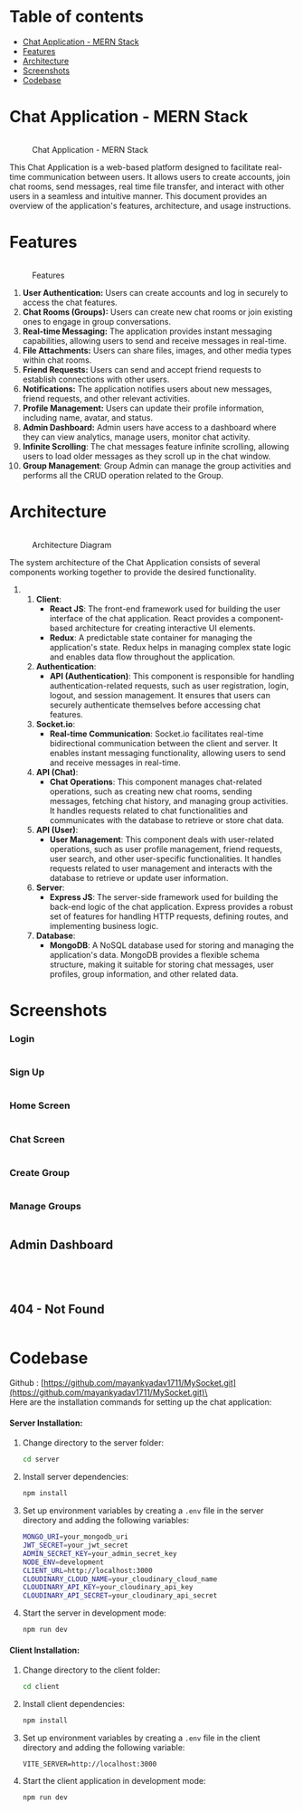 # Table of contents

* [Chat Application - MERN Stack](README.md)
* [Features](features.md)
* [Architecture](architecture.md)
* [Screenshots](screenshots.md)
* [Codebase](codebase.md)

# Chat Application - MERN Stack

<figure><img src=".gitbook/assets/image.png" alt=""><figcaption><p>Chat Application - MERN Stack</p></figcaption></figure>

This Chat Application is a web-based platform designed to facilitate real-time communication between users. It allows users to create accounts, join chat rooms, send messages, real time file transfer, and interact with other users in a seamless and intuitive manner. This document provides an overview of the application's features, architecture, and usage instructions.



##

# Features

<figure><img src=".gitbook/assets/image (1).png" alt=""><figcaption><p>Features</p></figcaption></figure>

1. **User Authentication:** Users can create accounts and log in securely to access the chat features.
2. **Chat Rooms (Groups):** Users can create new chat rooms or join existing ones to engage in group conversations.
3. **Real-time Messaging:** The application provides instant messaging capabilities, allowing users to send and receive messages in real-time.
4. **File Attachments:** Users can share files, images, and other media types within chat rooms.
5. **Friend Requests:** Users can send and accept friend requests to establish connections with other users.
6. **Notifications:** The application notifies users about new messages, friend requests, and other relevant activities.
7. **Profile Management:** Users can update their profile information, including name, avatar, and status.
8. **Admin Dashboard:** Admin users have access to a dashboard where they can view analytics, manage users, monitor chat activity.
9. **Infinite Scrolling**: The chat messages feature infinite scrolling, allowing users to load older messages as they scroll up in the chat window.
10. **Group Management**: Group Admin can manage the group activities and performs all the CRUD operation related to the Group.


# Architecture

<figure><img src=".gitbook/assets/mysocket.jpg" alt=""><figcaption><p>Architecture Diagram</p></figcaption></figure>

The system architecture of the Chat Application consists of several components working together to provide the desired functionality.

1.
   1. **Client**:
      * **React JS**: The front-end framework used for building the user interface of the chat application. React provides a component-based architecture for creating interactive UI elements.
      * **Redux**: A predictable state container for managing the application's state. Redux helps in managing complex state logic and enables data flow throughout the application.
   2. **Authentication**:
      * **API (Authentication)**: This component is responsible for handling authentication-related requests, such as user registration, login, logout, and session management. It ensures that users can securely authenticate themselves before accessing chat features.
   3. **Socket.io**:
      * **Real-time Communication**: Socket.io facilitates real-time bidirectional communication between the client and server. It enables instant messaging functionality, allowing users to send and receive messages in real-time.
   4. **API (Chat)**:
      * **Chat Operations**: This component manages chat-related operations, such as creating new chat rooms, sending messages, fetching chat history, and managing group activities. It handles requests related to chat functionalities and communicates with the database to retrieve or store chat data.
   5. **API (User)**:
      * **User Management**: This component deals with user-related operations, such as user profile management, friend requests, user search, and other user-specific functionalities. It handles requests related to user management and interacts with the database to retrieve or update user information.
   6. **Server**:
      * **Express JS**: The server-side framework used for building the back-end logic of the chat application. Express provides a robust set of features for handling HTTP requests, defining routes, and implementing business logic.
   7. **Database**:
      * **MongoDB**: A NoSQL database used for storing and managing the application's data. MongoDB provides a flexible schema structure, making it suitable for storing chat messages, user profiles, group information, and other related data.

# Screenshots

### Login

<figure><img src=".gitbook/assets/Screenshot 2024-05-06 145049.png" alt=""><figcaption></figcaption></figure>

### Sign Up

<figure><img src=".gitbook/assets/Screenshot 2024-05-06 140503.png" alt=""><figcaption></figcaption></figure>

### Home Screen

<figure><img src=".gitbook/assets/image (2).png" alt=""><figcaption></figcaption></figure>

### Chat Screen

<figure><img src=".gitbook/assets/Screenshot 2024-05-06 140549.png" alt=""><figcaption></figcaption></figure>

### Create Group

<figure><img src=".gitbook/assets/Screenshot 2024-05-06 140618.png" alt=""><figcaption></figcaption></figure>

### Manage Groups

<figure><img src=".gitbook/assets/Screenshot 2024-05-06 140717 (1).png" alt=""><figcaption></figcaption></figure>

## Admin Dashboard

<figure><img src=".gitbook/assets/Screenshot 2024-05-06 145139.png" alt=""><figcaption></figcaption></figure>

<figure><img src=".gitbook/assets/Screenshot 2024-05-06 145149.png" alt=""><figcaption></figcaption></figure>

<figure><img src=".gitbook/assets/Screenshot 2024-05-06 145203.png" alt=""><figcaption></figcaption></figure>

<figure><img src=".gitbook/assets/Screenshot 2024-05-06 145215.png" alt=""><figcaption></figcaption></figure>

## 404 - Not Found&#x20;

<figure><img src=".gitbook/assets/image (3).png" alt=""><figcaption></figcaption></figure>


# Codebase

Github : [https://github.com/mayankyadav1711/MySocket.git](https://github.com/mayankyadav1711/MySocket.git)\
\
Here are the installation commands for setting up the chat application:

#### Server Installation:

1.  Change directory to the server folder:

    ```bash
    cd server
    ```
2.  Install server dependencies:

    ```bash
    npm install
    ```
3.  Set up environment variables by creating a `.env` file in the server directory and adding the following variables:

    ```bash
    MONGO_URI=your_mongodb_uri
    JWT_SECRET=your_jwt_secret
    ADMIN_SECRET_KEY=your_admin_secret_key
    NODE_ENV=development
    CLIENT_URL=http://localhost:3000
    CLOUDINARY_CLOUD_NAME=your_cloudinary_cloud_name
    CLOUDINARY_API_KEY=your_cloudinary_api_key
    CLOUDINARY_API_SECRET=your_cloudinary_api_secret
    ```
4.  Start the server in development mode:

    ```bash
    npm run dev
    ```

#### Client Installation:

1.  Change directory to the client folder:

    ```bash
    cd client
    ```
2.  Install client dependencies:

    ```bash
    npm install
    ```
3.  Set up environment variables by creating a `.env` file in the client directory and adding the following variable:

    ```arduino
    VITE_SERVER=http://localhost:3000
    ```
4.  Start the client application in development mode:

    ```bash
    npm run dev
    ```



